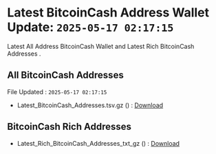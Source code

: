# Latest BitcoinCash Address Wallet Update: `2025-05-17 02:17:15`

Latest All Address BitcoinCash Wallet and Latest Rich BitcoinCash Addresses .

## All BitcoinCash Addresses

File Updated : `2025-05-17 02:17:15`

- Latest_BitcoinCash_Addresses.tsv.gz () : [Download](https://github.com/Pymmdrza/Rich-Address-Wallet/releases/tag/BitcoinCash)

## BitcoinCash Rich Addresses

- Latest_Rich_BitcoinCash_Addresses_txt_gz () : [Download](https://github.com/Pymmdrza/Rich-Address-Wallet/releases/tag/BitcoinCash)
